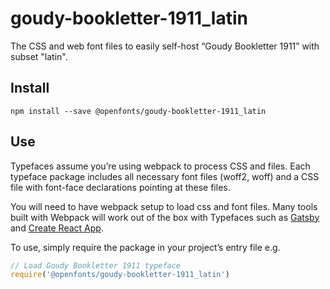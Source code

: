
# goudy-bookletter-1911_latin

The CSS and web font files to easily self-host “Goudy Bookletter 1911” with subset "latin".

## Install

`npm install --save @openfonts/goudy-bookletter-1911_latin`

## Use

Typefaces assume you’re using webpack to process CSS and files. Each typeface
package includes all necessary font files (woff2, woff) and a CSS file with
font-face declarations pointing at these files.

You will need to have webpack setup to load css and font files. Many tools built
with Webpack will work out of the box with Typefaces such as [Gatsby](https://github.com/gatsbyjs/gatsby)
and [Create React App](https://github.com/facebookincubator/create-react-app).

To use, simply require the package in your project’s entry file e.g.

```javascript
// Load Goudy Bookletter 1911 typeface
require('@openfonts/goudy-bookletter-1911_latin')
```
